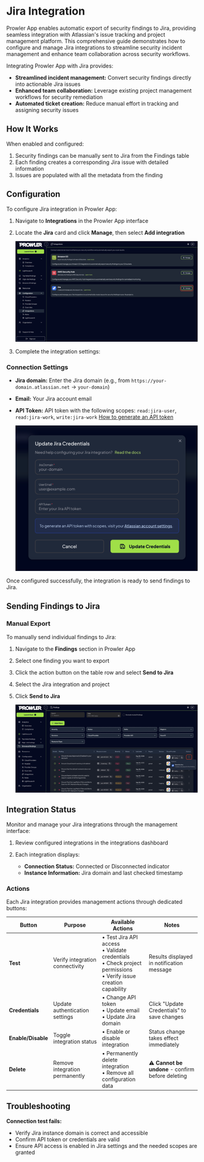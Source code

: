# Jira Integration

Prowler App enables automatic export of security findings to Jira, providing seamless integration with Atlassian's issue tracking and project management platform. This comprehensive guide demonstrates how to configure and manage Jira integrations to streamline security incident management and enhance team collaboration across security workflows.

Integrating Prowler App with Jira provides:

* **Streamlined incident management:** Convert security findings directly into actionable Jira issues
* **Enhanced team collaboration:** Leverage existing project management workflows for security remediation
* **Automated ticket creation:** Reduce manual effort in tracking and assigning security issues

## How It Works

When enabled and configured:

1. Security findings can be manually sent to Jira from the Findings table
2. Each finding creates a corresponding Jira issue with detailed information
3. Issues are populated with all the metadata from the finding

## Configuration

To configure Jira integration in Prowler App:

1. Navigate to **Integrations** in the Prowler App interface
2. Locate the **Jira** card and click **Manage**, then select **Add integration**

    ![Integrations tab](./img/jira/integrations-tab.png)

3. Complete the integration settings:

### Connection Settings

* **Jira domain:** Enter the Jira domain (e.g., from `https://your-domain.atlassian.net` -> `your-domain`)
* **Email:** Your Jira account email
* **API Token:** API token with the following scopes: `read:jira-user`, `read:jira-work`, `write:jira-work` [How to generate an API token](https://id.atlassian.com/manage-profile/security/api-tokens)

    ![Connection settings](./img/jira/connection-settings.png)


Once configured successfully, the integration is ready to send findings to Jira.

## Sending Findings to Jira

### Manual Export

To manually send individual findings to Jira:

1. Navigate to the **Findings** section in Prowler App
2. Select one finding you want to export
3. Click the action button on the table row and select **Send to Jira**
4. Select the Jira integration and project
5. Click **Send to Jira**

    ![Send to Jira modal](./img/jira/send-to-jira-modal.png)

## Integration Status

Monitor and manage your Jira integrations through the management interface:

1. Review configured integrations in the integrations dashboard
2. Each integration displays:

    - **Connection Status:** Connected or Disconnected indicator
    - **Instance Information:** Jira domain and last checked timestamp

### Actions

Each Jira integration provides management actions through dedicated buttons:

| Button | Purpose | Available Actions | Notes |
|--------|---------|------------------|-------|
| **Test** | Verify integration connectivity | • Test Jira API access<br/>• Validate credentials<br/>• Check project permissions<br/>• Verify issue creation capability | Results displayed in notification message |
| **Credentials** | Update authentication settings | • Change API token<br/>• Update email<br/>• Update Jira domain | Click "Update Credentials" to save changes |
| **Enable/Disable** | Toggle integration status | • Enable or disable integration<br/>| Status change takes effect immediately |
| **Delete** | Remove integration permanently | • Permanently delete integration<br/>• Remove all configuration data | ⚠️ **Cannot be undone** - confirm before deleting |

## Troubleshooting

**Connection test fails:**

- Verify Jira instance domain is correct and accessible
- Confirm API token or credentials are valid
- Ensure API access is enabled in Jira settings and the needed scopes are granted
